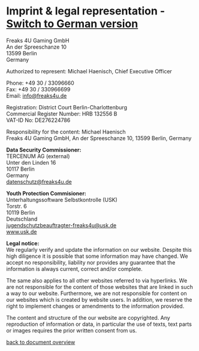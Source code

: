 Imprint & legal representation - [Switch to German version](/imprint/de)
========================================================================

  
Freaks 4U Gaming GmbH  
An der Spreeschanze 10  
13599 Berlin  
Germany  
  
Authorized to represent: Michael Haenisch, Chief Executive Officer  
  
Phone: +49 30 / 33096660  
Fax: +49 30 / 330966699  
Email: info@freaks4u.de  
  
Registration: District Court Berlin-Charlottenburg  
Commercial Register Number: HRB 132556 B  
VAT-ID No: DE276224786  
  
Responsibility for the content: Michael Haenisch  
Freaks 4U Gaming GmbH, An der Spreeschanze 10, 13599 Berlin, Germany  
  
**Data Security Commissioner:**  
TERCENUM AG (external)  
Unter den Linden 16  
10117 Berlin  
Germany  
datenschutz@freaks4u.de  
  
**Youth Protection Commisioner:**  
Unterhaltungssoftware Selbstkontrolle (USK)  
Torstr. 6  
10119 Berlin  
Deutschland  
jugendschutzbeauftragter-freaks4u@usk.de  
www.usk.de  
  
**Legal notice:**  
We regularly verify and update the information on our website. Despite this high diligence it is possible that some information may have changed. We accept no responsibility, liability nor provides any guarantee that the information is always current, correct and/or complete.  
  
The same also applies to all other websites referred to via hyperlinks. We are not responsible for the content of those websites that are linked in such a way to our website. Furthermore, we are not responsible for content on our websites which is created by website users. In addition, we reserve the right to implement changes or amendments to the information provided.  
  
The content and structure of the our website are copyrighted. Any reproduction of information or data, in particular the use of texts, text parts or images requires the prior written consent from us.  
  
[back to document overview](/)